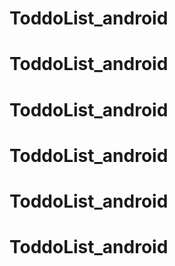 # ToddoList_android
# ToddoList_android
# ToddoList_android
# ToddoList_android
# ToddoList_android
# ToddoList_android
